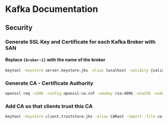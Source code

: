 # Kafka Documentation

## Security
### Generate SSL Key and Certificate for each Kafka Broker with SAN
#### Replace `{broker-1}` with the name of the broker
```bash
keytool -keystore server.keystore.jks -alias localhost -validity {validity} -genkey -keyalg RSA -ext SAN=DNS:{broker-1}
```

### Generate CA - Certificate Authority
```bash
openssl req -x509 -config openssl-ca.cnf -newkey rsa:4096 -sha256 -nodes -out cacert.pem -outform PEM
```

### Add CA so that clients trust this CA
```bash
keytool -keystore client.truststore.jks -alias CARoot -import -file ca-cert
```

